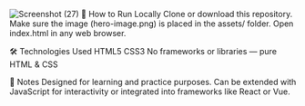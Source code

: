![Screenshot (27)](https://github.com/user-attachments/assets/ad57f1be-ef69-4d68-9295-5039ba59e456)
🚀 How to Run Locally
Clone or download this repository.
Make sure the image (hero-image.png) is placed in the assets/ folder.
Open index.html in any web browser.

🛠️ Technologies Used
HTML5
CSS3
No frameworks or libraries — pure HTML & CSS

📌 Notes
Designed for learning and practice purposes.
Can be extended with JavaScript for interactivity or integrated into frameworks like React or Vue.
